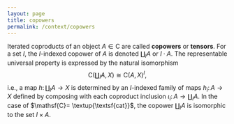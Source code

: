 ```yaml
---
layout: page
title: copowers
permalink: /context/copowers
---
```

Iterated coproducts of an object $A \in \mathsf{C}$ are called **copowers** or **tensors**. For a set $I$, the $I$-indexed copower of $A$ is denoted $\coprod_I A$ or $I \cdot A$.
The representable universal property is expressed by the natural isomorphism
$$ \mathsf{C}(\textstyle\coprod_I A,X) \cong \mathsf{C} (A,X)^I,$$ i.e., a map $h \colon \coprod_I A \to X$ is determined by an $I$-indexed family of maps $h_i \colon A \to X$ defined by composing with each coproduct inclusion $\iota_i \colon A \to \coprod_I A$. In the case of $\mathsf{C}= \textup{\textsf{cat}}$, the copower $\coprod_I A$ is isomorphic to the set $I \times A$.
